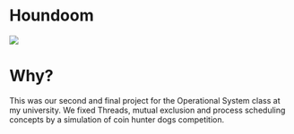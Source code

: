 Houndoom
====================

<img src=https://cdn.bulbagarden.net/upload/thumb/5/51/229Houndoom.png/250px-229Houndoom.png>

Why?
=============

This was our second and final project for the Operational System class at my university. We fixed Threads, mutual exclusion and process scheduling concepts by a simulation of coin hunter dogs competition.
